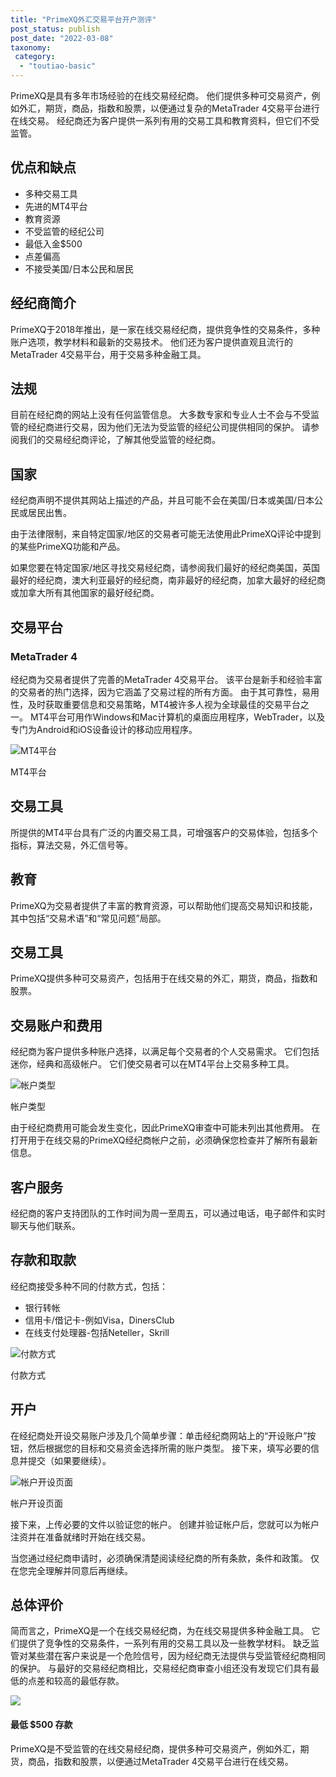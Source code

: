 ```yaml
---
title: "PrimeXQ外汇交易平台开户测评"
post_status: publish
post_date: "2022-03-08"
taxonomy:
 category: 
  - "toutiao-basic"
---
```


PrimeXQ是具有多年市场经验的在线交易经纪商。 他们提供多种可交易资产，例如外汇，期货，商品，指数和股票，以便通过复杂的MetaTrader 4交易平台进行在线交易。 经纪商还为客户提供一系列有用的交易工具和教育资料，但它们不受监管。

## 优点和缺点
- 多种交易工具
- 先进的MT4平台
- 教育资源
- 不受监管的经纪公司
- 最低入金$500
- 点差偏高
- 不接受美国/日本公民和居民


## 经纪商简介

PrimeXQ于2018年推出，是一家在线交易经纪商，提供竞争性的交易条件，多种账户选项，教学材料和最新的交易技术。 他们还为客户提供直观且流行的MetaTrader 4交易平台，用于交易多种金融工具。

## 法规

目前在经纪商的网站上没有任何监管信息。 大多数专家和专业人士不会与不受监管的经纪商进行交易，因为他们无法为受监管的经纪公司提供相同的保护。 请参阅我们的交易经纪商评论，了解其他受监管的经纪商。

## 国家

经纪商声明不提供其网站上描述的产品，并且可能不会在美国/日本或美国/日本公民或居民出售。

由于法律限制，来自特定国家/地区的交易者可能无法使用此PrimeXQ评论中提到的某些PrimeXQ功能和产品。

如果您要在特定国家/地区寻找交易经纪商，请参阅我们最好的经纪商美国，英国最好的经纪商，澳大利亚最好的经纪商，南非最好的经纪商，加拿大最好的经纪商或加拿大所有其他国家的最好经纪商。

## 交易平台

### MetaTrader 4

经纪商为交易者提供了完善的MetaTrader 4交易平台。 该平台是新手和经验丰富的交易者的热门选择，因为它涵盖了交易过程的所有方面。 由于其可靠性，易用性，及时获取重要信息和交易策略，MT4被许多人视为全球最佳的交易平台之一。 MT4平台可用作Windows和Mac计算机的桌面应用程序，WebTrader，以及专门为Android和iOS设备设计的移动应用程序。

![MT4平台](https://cdn.fendou.la/funstoutiao/2020/11/Primexq-Review-MT4-Platform.jpg "MT4平台")

MT4平台

## 交易工具

所提供的MT4平台具有广泛的内置交易工具，可增强客户的交易体验，包括多个指标，算法交易，外汇信号等。

## 教育

PrimeXQ为交易者提供了丰富的教育资源，可以帮助他们提高交易知识和技能，其中包括“交易术语”和“常见问题”局部。

## 交易工具

PrimeXQ提供多种可交易资产，包括用于在线交易的外汇，期货，商品，指数和股票。

## 交易账户和费用

经纪商为客户提供多种账户选择，以满足每个交易者的个人交易需求。 它们包括迷你，经典和高级帐户。 它们使交易者可以在MT4平台上交易多种工具。

![帐户类型](https://cdn.fendou.la/funstoutiao/2020/11/Primexq-Review-Account-Types-1024x575.jpg "帐户类型")

帐户类型

由于经纪商费用可能会发生变化，因此PrimeXQ审查中可能未列出其他费用。 在打开用于在线交易的PrimeXQ经纪商帐户之前，必须确保您检查并了解所有最新信息。

## 客户服务

经纪商的客户支持团队的工作时间为周一至周五，可以通过电话，电子邮件和实时聊天与他们联系。

## 存款和取款

经纪商接受多种不同的付款方式，包括：
- 银行转帐
- 信用卡/借记卡-例如Visa，DinersClub
- 在线支付处理器-包括Neteller，Skrill

![付款方式](https://cdn.fendou.la/funstoutiao/2020/11/Primexq-Review-Payment-Methods-1024x226.jpg "付款方式")

付款方式

## 开户

在经纪商处开设交易账户涉及几个简单步骤：单击经纪商网站上的“开设账户”按钮，然后根据您的目标和交易资金选择所需的账户类型。 接下来，填写必要的信息并提交（如果要继续）。

![帐户开设页面](https://cdn.fendou.la/funstoutiao/2020/11/Primexq-Review-Account-Opening-Page-565x1024.jpg "帐户开设页面")

帐户开设页面

接下来，上传必要的文件以验证您的帐户。 创建并验证帐户后，您就可以为帐户注资并在准备就绪时开始在线交易。

当您通过经纪商申请时，必须确保清楚阅读经纪商的所有条款，条件和政策。 仅在您完全理解并同意后再继续。

## 总体评价

简而言之，PrimeXQ是一个在线交易经纪商，为在线交易提供多种金融工具。 它们提供了竞争性的交易条件，一系列有用的交易工具以及一些教学材料。 缺乏监管对某些潜在客户来说是一个危险信号，因为经纪商无法提供与受监管经纪商相同的保护。 与最好的交易经纪商相比，交易经纪商审查小组还没有发现它们具有最低的点差和较高的最低存款。

![](https://cdn.fendou.la/funstoutiao/2020/11/Primexq-Logo.png)

#### 最低 $500 存款

PrimeXQ是不受监管的在线交易经纪商，提供多种可交易资产，例如外汇，期货，商品，指数和股票，以便通过MetaTrader 4交易平台进行在线交易。
